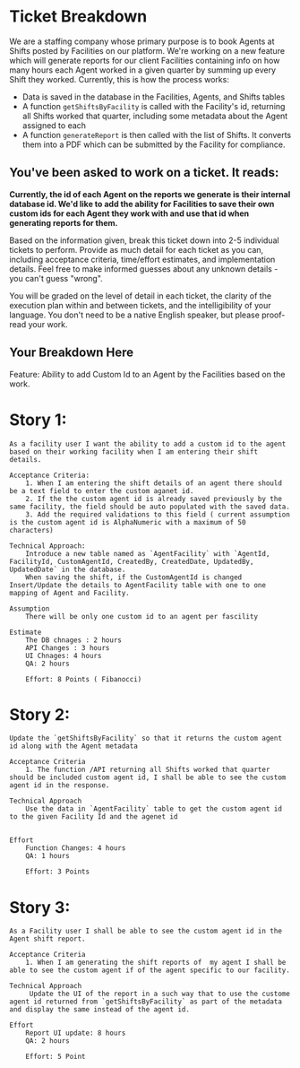 # Ticket Breakdown
We are a staffing company whose primary purpose is to book Agents at Shifts posted by Facilities on our platform. We're working on a new feature which will generate reports for our client Facilities containing info on how many hours each Agent worked in a given quarter by summing up every Shift they worked. Currently, this is how the process works:

- Data is saved in the database in the Facilities, Agents, and Shifts tables
- A function `getShiftsByFacility` is called with the Facility's id, returning all Shifts worked that quarter, including some metadata about the Agent assigned to each
- A function `generateReport` is then called with the list of Shifts. It converts them into a PDF which can be submitted by the Facility for compliance.

## You've been asked to work on a ticket. It reads:

**Currently, the id of each Agent on the reports we generate is their internal database id. We'd like to add the ability for Facilities to save their own custom ids for each Agent they work with and use that id when generating reports for them.**


Based on the information given, break this ticket down into 2-5 individual tickets to perform. Provide as much detail for each ticket as you can, including acceptance criteria, time/effort estimates, and implementation details. Feel free to make informed guesses about any unknown details - you can't guess "wrong".


You will be graded on the level of detail in each ticket, the clarity of the execution plan within and between tickets, and the intelligibility of your language. You don't need to be a native English speaker, but please proof-read your work.

## Your Breakdown Here

Feature: Ability to add Custom Id to an Agent by the Facilities based on the work.

# Story 1: 
    As a facility user I want the ability to add a custom id to the agent based on their working facility when I am entering their shift details.
    
    Acceptance Criteria:
        1. When I am entering the shift details of an agent there should be a text field to enter the custom aganet id.
        2. If the the custom agent id is already saved previously by the same facility, the field should be auto populated with the saved data.
        3. Add the required validations to this field ( current assumption is the custom agent id is AlphaNumeric with a maximum of 50 characters)
    
    Technical Approach:
        Introduce a new table named as `AgentFacility` with `AgentId, FacilityId, CustomAgentId, CreatedBy, CreatedDate, UpdatedBy, UpdatedDate` in the database.
        When saving the shift, if the CustomAgentId is changed Insert/Update the details to AgentFacility table with one to one mapping of Agent and Facility.

    Assumption
        There will be only one custom id to an agent per fascility

    Estimate 
        The DB chnages : 2 hours
        API Changes : 3 hours
        UI Chnages: 4 hours
        QA: 2 hours

        Effort: 8 Points ( Fibanocci)

# Story 2:
    Update the `getShiftsByFacility` so that it returns the custom agent id along with the Agent metadata

    Acceptance Criteria
        1. The function /API returning all Shifts worked that quarter should be included custom agent id, I shall be able to see the custom agent id in the response.

    Technical Approach
        Use the data in `AgentFacility` table to get the custom agent id to the given Facility Id and the agenet id

    
    Effort
        Function Changes: 4 hours
        QA: 1 hours

        Effort: 3 Points

# Story 3:
    As a Facility user I shall be able to see the custom agent id in the Agent shift report.

    Acceptance Criteria
        1. When I am generating the shift reports of  my agent I shall be able to see the custom agent if of the agent specific to our facility.

    Technical Approach
         Update the UI of the report in a such way that to use the custome agent id returned from `getShiftsByFacility` as part of the metadata and display the same instead of the agent id.

    Effort
        Report UI update: 8 hours
        QA: 2 hours

        Effort: 5 Point

